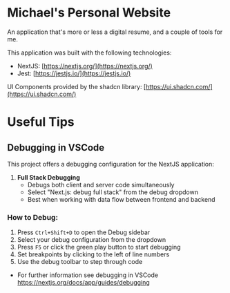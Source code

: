 # Michael's Personal Website

An application that's more or less a digital resume, and a couple of tools for me.

This application was built with the following technologies:

- NextJS: [https://nextjs.org/](https://nextjs.org/)
- Jest: [https://jestjs.io/](https://jestjs.io/)

UI Components provided by the shadcn library: [https://ui.shadcn.com/](https://ui.shadcn.com/)

# Useful Tips

## Debugging in VSCode

This project offers a debugging configuration for the NextJS application:

1. **Full Stack Debugging**
    - Debugs both client and server code simultaneously
    - Select "Next.js: debug full stack" from the debug dropdown
    - Best when working with data flow between frontend and backend

### How to Debug:

1. Press `Ctrl+Shift+D` to open the Debug sidebar
2. Select your debug configuration from the dropdown
3. Press `F5` or click the green play button to start debugging
4. Set breakpoints by clicking to the left of line numbers
5. Use the debug toolbar to step through code

- For further information see debugging in VSCode https://nextjs.org/docs/app/guides/debugging
